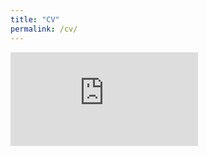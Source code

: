 ```yaml
---
title: "CV"
permalink: /cv/
---
```

<!-- 
<a href="https://raw.githubusercontent.com/els285/cv/main/v1.pdf?token=GHSAT0AAAAAABZ2KCWWBXYFQWD7NCFETCCMY3EFJ7A" target="_blank">PDF.</a> -->

<embed src="https://raw.githubusercontent.com/els285/cv/main/v1.pdf?token=GHSAT0AAAAAABZ2KCWWDDIF7GGELNQEMWS2Y3EGD2Q" type="application/pdf">